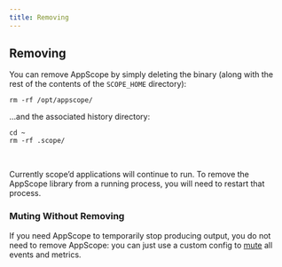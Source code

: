 ```yaml
---
title: Removing
---
```


## Removing

You can remove AppScope by simply deleting the binary (along with the rest of the contents of the `SCOPE_HOME` directory):

```
rm -rf /opt/appscope/
```

…and the associated history directory:

```
cd ~
rm -rf .scope/
```
</br>

Currently scope’d applications will continue to run. To remove the AppScope library from a running process, you will need to restart that process.

### Muting Without Removing

If you need AppScope to temporarily stop producing output, you do not need to remove AppScope: you can just use a custom config to [mute](data-routing#muting) all events and metrics.
